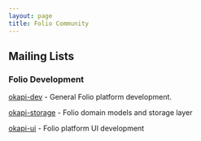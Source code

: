 ```yaml
---
layout: page
title: Folio Community
---
```


## Mailing Lists

### Folio Development

[okapi-dev](http://lists.indexdata.dk/mailman/listinfo/okapi-dev) -
General Folio platform development.

[okapi-storage](http://lists.indexdata.dk/mailman/listinfo/okapi-storage) -
Folio domain models and storage layer

[okapi-ui](http://lists.indexdata.dk/mailman/listinfo/okapi-ui) -
Folio platform UI development

